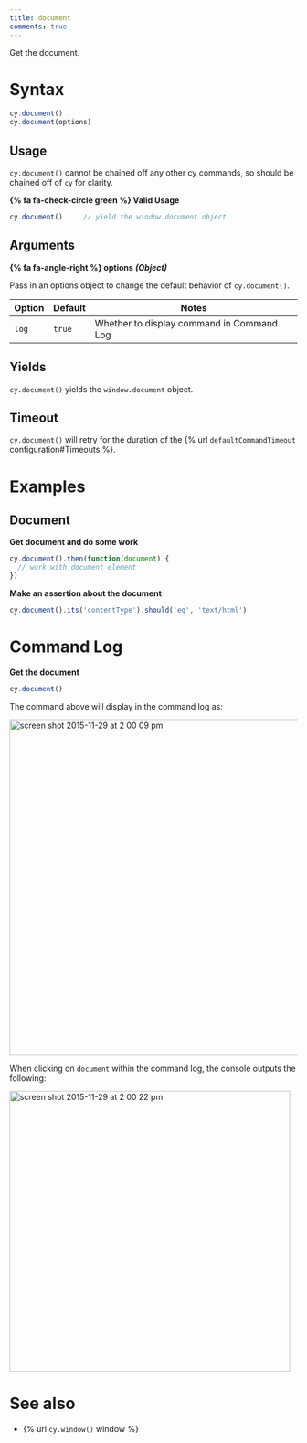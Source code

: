 ```yaml
---
title: document
comments: true
---
```


Get the document.

# Syntax

```javascript
cy.document()
cy.document(options)
```

## Usage

`cy.document()` cannot be chained off any other cy commands, so should be chained off of `cy` for clarity.

**{% fa fa-check-circle green %} Valid Usage**

```javascript
cy.document()     // yield the window.document object
```

## Arguments

**{% fa fa-angle-right %} options** ***(Object)***

Pass in an options object to change the default behavior of `cy.document()`.

Option | Default | Notes
--- | --- | ---
`log` | `true` | Whether to display command in Command Log

## Yields

`cy.document()` yields the `window.document` object.

## Timeout

`cy.document()` will retry for the duration of the {% url `defaultCommandTimeout` configuration#Timeouts %}.

# Examples

## Document

**Get document and do some work**

```javascript
cy.document().then(function(document) {
  // work with document element
})
```

**Make an assertion about the document**

```javascript
cy.document().its('contentType').should('eq', 'text/html')
```

# Command Log

**Get the document**

```javascript
cy.document()
```

The command above will display in the command log as:

<img width="588" alt="screen shot 2015-11-29 at 2 00 09 pm" src="https://cloud.githubusercontent.com/assets/1271364/11459311/aab8fe88-96a1-11e5-9b72-b0501204030d.png">

When clicking on `document` within the command log, the console outputs the following:

<img width="491" alt="screen shot 2015-11-29 at 2 00 22 pm" src="https://cloud.githubusercontent.com/assets/1271364/11459314/ad27d7e8-96a1-11e5-8d1c-9c4ede6c54aa.png">

# See also

- {% url `cy.window()` window %}

